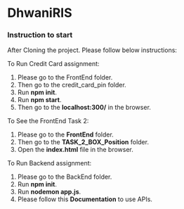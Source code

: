 # DhwaniRIS

### Instruction to start 

 After Cloning the project. Please follow below instructions:
 
  To Run Credit Card assignment:
  1. Please go to the FrontEnd folder.
  2. Then go to the credit_card_pin folder.
  3. Run **npm init**.
  4. Run **npm start**.
  5. Then go to the **localhost:300/** in the browser.
  
  To See the FrontEnd Task 2:
  1. Please go to the **FrontEnd** folder.
  2. Then go to the **TASK_2_BOX_Position** folder.
  3. Open the **index.html** file in the browser. 
  
  To Run Backend assignment:
  1. Please go to the BackEnd folder.
  2. Run **npm init**.
  3. Run **nodemon app.js**.
  4. Please follow this **Documentation** to use APIs.
